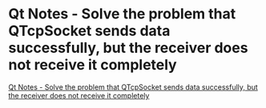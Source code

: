 # Qt Notes - Solve the problem that QTcpSocket sends data successfully, but the receiver does not receive it completely
[Qt Notes - Solve the problem that QTcpSocket sends data successfully, but the receiver does not receive it completely](https://aiwithcloud.com/2022/09/19/qt_notes___solve_the_problem_that_qtcpsocket_sends_data_successfully_but_the_receiver_does_not_receive_it_completely/)
